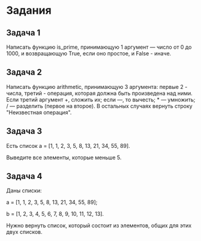# Задания 

## Задача 1

Написать функцию is_prime, принимающую 1 аргумент — число от 0 до 1000, и возвращающую True, если оно простое, и False - иначе.

## Задача 2
Написать функцию arithmetic, принимающую 3 аргумента: первые 2 - числа, третий - операция, которая должна быть произведена над ними. Если третий аргумент +, сложить их; если —, то вычесть; * — умножить; / — разделить (первое на второе). В остальных случаях вернуть строку "Неизвестная операция".

## Задача 3
Есть список a = [1, 1, 2, 3, 5, 8, 13, 21, 34, 55, 89].

Выведите все элементы, которые меньше 5.

## Задача 4
Даны списки:

a = [1, 1, 2, 3, 5, 8, 13, 21, 34, 55, 89];

b = [1, 2, 3, 4, 5, 6, 7, 8, 9, 10, 11, 12, 13].

Нужно вернуть список, который состоит из элементов, общих для этих двух списков.